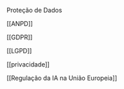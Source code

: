 Proteção de Dados


[[ANPD]]

[[GDPR]]

[[LGPD]]

[[privacidade]]

[[Regulação da IA na União Europeia]]

